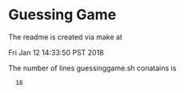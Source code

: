 # Guessing Game

The readme is created via make at

Fri Jan 12 14:33:50 PST 2018

The number of lines guessinggame.sh conatains is

      18

